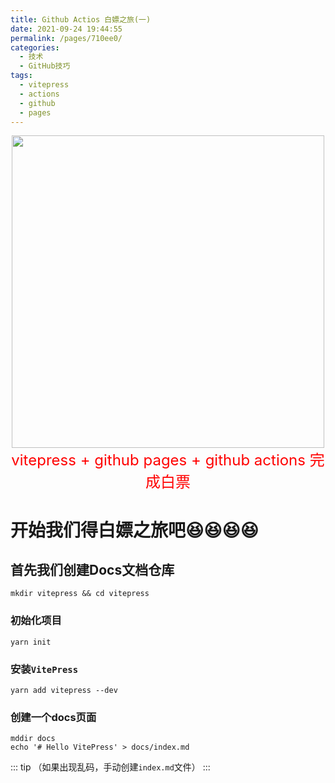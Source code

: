 ```yaml
---
title: Github Actios 白嫖之旅(一)
date: 2021-09-24 19:44:55
permalink: /pages/710ee0/
categories:
  - 技术
  - GitHub技巧
tags:
  - vitepress
  - actions
  - github
  - pages
---
```


<p align="center">
  <img src="https://githubs1.zhizhu.video/images/image-20210924200301539.png" width="500">
    <br/>
  <font size='5' color="red">vitepress + github pages + github actions 完成白票</font>
</p>

<!-- more -->

# 开始我们得白嫖之旅吧:laughing::laughing::laughing::laughing:

## 首先我们创建Docs文档仓库

``` shell
mkdir vitepress && cd vitepress
```

### 初始化项目

``` shell
yarn init
```

### 安装`VitePress`

``` shell
yarn add vitepress --dev
```

### 创建一个docs页面

``` shell
mddir docs
echo '# Hello VitePress' > docs/index.md
```
::: tip
（如果出现乱码，手动创建`index.md`文件）
:::


